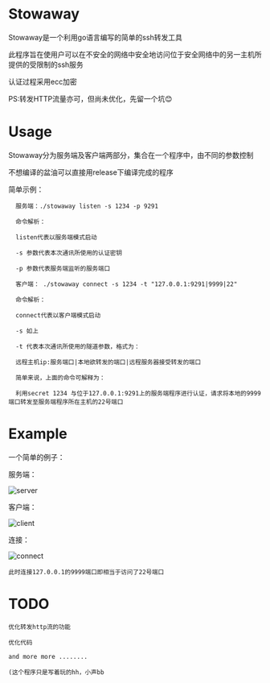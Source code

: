 # Stowaway

Stowaway是一个利用go语言编写的简单的ssh转发工具

此程序旨在使用户可以在不安全的网络中安全地访问位于安全网络中的另一主机所提供的受限制的ssh服务

认证过程采用ecc加密

PS:转发HTTP流量亦可，但尚未优化，先留一个坑:blush:

# Usage

Stowaway分为服务端及客户端两部分，集合在一个程序中，由不同的参数控制

不想编译的盆油可以直接用release下编译完成的程序

简单示例：
```
  服务端：./stowaway listen -s 1234 -p 9291
  
  命令解析：
  
  listen代表以服务端模式启动
  
  -s 参数代表本次通讯所使用的认证密钥
  
  -p 参数代表服务端监听的服务端口
```
```
  客户端： ./stowaway connect -s 1234 -t "127.0.0.1:9291|9999|22"
  
  命令解析：
  
  connect代表以客户端模式启动
  
  -s 如上
  
  -t 代表本次通讯所使用的隧道参数，格式为：
  
  远程主机ip:服务端口|本地欲转发的端口|远程服务器接受转发的端口
  
  简单来说，上面的命令可解释为：
  
  利用secret 1234 与位于127.0.0.1:9291上的服务端程序进行认证，请求将本地的9999端口转发至服务端程序所在主机的22号端口
```
#  Example

一个简单的例子：

服务端：

![server](https://github.com/ph4ntonn/Stowaway/blob/master/img/server.png)

客户端：

![client](https://github.com/ph4ntonn/Stowaway/blob/master/img/client.png)

连接：

![connect](https://github.com/ph4ntonn/Stowaway/blob/master/img/connect.png)

```
此时连接127.0.0.1的9999端口即相当于访问了22号端口
```
# TODO
```
优化转发http流的功能

优化代码

and more more ........
```
```
(这个程序只是写着玩的hh，小声bb
```